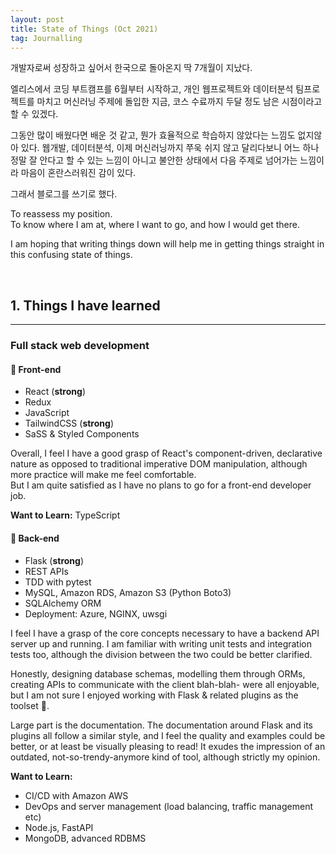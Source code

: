 ```yaml
---
layout: post
title: State of Things (Oct 2021)
tag: Journalling
---
```


개발자로써 성장하고 싶어서 한국으로 돌아온지 딱 7개월이 지났다.

엘리스에서 코딩 부트캠프를 6월부터 시작하고, 개인 웹프로젝트와 데이터분석 팀프로젝트를 마치고 머신러닝 주제에 돌입한 지금, 코스 수료까지 두달 정도 남은 시점이라고 할 수 있겠다.

그동안 많이 배웠다면 배운 것 같고, 뭔가 효율적으로 학습하지 않았다는 느낌도 없지않아 있다.
웹개발, 데이터분석, 이제 머신러닝까지 쭈욱 쉬지 않고 달리다보니 어느 하나 정말 잘 안다고 할 수 있는 느낌이 아니고
불안한 상태에서 다음 주제로 넘어가는 느낌이라 마음이 혼란스러워진 감이 있다.

그래서 블로그를 쓰기로 했다.

To reassess my position.        
To know where I am at, where I want to go, and how I would get there.

I am hoping that writing things down will help me in getting things straight in this confusing state of things.

<br>

## 1. Things I have learned
---
### Full stack web development
#### 🌱 Front-end
- React (**strong**)
- Redux
- JavaScript
- TailwindCSS (**strong**)
- SaSS & Styled Components
  
Overall, I feel I have a good grasp of React's component-driven, declarative nature as opposed to traditional imperative DOM manipulation, although more practice will make me feel comfortable.     
But I am quite satisfied as I have no plans to go for a front-end developer job.

**Want to Learn:** TypeScript

#### 🌱 Back-end
- Flask (**strong**)
- REST APIs
- TDD with pytest
- MySQL, Amazon RDS, Amazon S3 (Python Boto3)
- SQLAlchemy ORM
- Deployment: Azure, NGINX, uwsgi

I feel I have a grasp of the core concepts necessary to have a backend API server up and running. I am familiar with writing unit tests and integration tests too, although the division between the two could be better clarified.

Honestly, designing database schemas, modelling them through ORMs, creating APIs to communicate with the client blah-blah- were all enjoyable, but I am not sure I enjoyed working with Flask & related plugins as the toolset 🧐. 

Large part is the documentation. The documentation around Flask and its plugins all follow a similar style, and I feel the quality and examples could be better, or at least be visually pleasing to read! It exudes the impression of an outdated, not-so-trendy-anymore kind of tool, although strictly my opinion.

**Want to Learn:** 
- CI/CD with Amazon AWS
- DevOps and server management (load balancing, traffic management etc)
- Node.js, FastAPI
- MongoDB, advanced RDBMS
